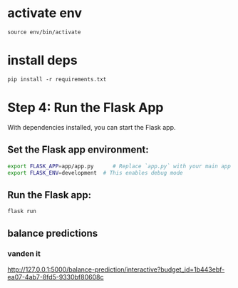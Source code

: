 # activate env

```
source env/bin/activate

```

# install deps

```
pip install -r requirements.txt
```

# Step 4: Run the Flask App

With dependencies installed, you can start the Flask app.

## Set the Flask app environment:

```bash
export FLASK_APP=app/app.py      # Replace `app.py` with your main app file if different
export FLASK_ENV=development  # This enables debug mode
```

## Run the Flask app:

```bash
flask run
```

## balance predictions

### vanden it

http://127.0.0.1:5000/balance-prediction/interactive?budget_id=1b443ebf-ea07-4ab7-8fd5-9330bf80608c
